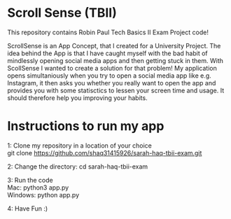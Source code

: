 # Scroll Sense (TBII)

This repository contains Robin Paul Tech Basics II Exam Project code!

ScrollSense is an App Concept, that I created for a University Project.
The idea behind the App is that I have caught myself with the bad habit 
of mindlessly opening social media apps and then getting stuck in them.
With ScollSense I wanted to create a solution for that problem!
My application opens simultaniously when you try to open a social media
app like e.g. Instagram, it then asks you whether you really want to open
the app and provides you with some statisctics to lessen your screen time
and usage. 
It should therefore help you improving your habits.

# Instructions to run my app

1: Clone my repository in a location of your choice
<br/>
git clone https://github.com/shaq31415926/sarah-haq-tbii-exam.git
<br/>

2: Change the directory:
cd sarah-haq-tbii-exam
<br/>

3: Run the code
<br/>
Mac:
python3 app.py
<br/>
Windows:
python app.py
<br/>

4: Have Fun :)
